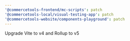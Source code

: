 ```yaml
---
'@commercetools-frontend/mc-scripts': patch
'@commercetools-local/visual-testing-app': patch
'@commercetools-website/components-playground': patch
---
```


Upgrade Vite to v4 and Rollup to v5
